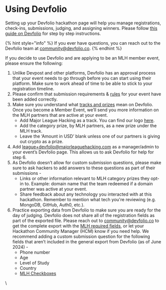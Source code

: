# Using Devfolio

Setting up your Devfolio hackathon page will help you manage registrations, check-ins, submissions, judging, and assigning winners. Please follow [this guide on Devfolio](https://guide.devfolio.co/organizers/set-up-your-first-hackathon-on-devfolio) for step by step instructions.

{% hint style="info" %}
If you ever have questions, you can reach out to the Devfolio team at [community@devfolio.co](mailto:community@devfolio.co).
{% endhint %}

If you decide to use Devfolio and are applying to be an MLH member event, please ensure the following:

1. Unlike Devpost and other platforms, Devfolio has an approval process that your event needs to go through before you can start using their platform. Make sure to work ahead of time to be able to stick to your registration timeline.
2. Please confirm that submission requirements & [rules](https://guide.mlh.io/general-information/judging-and-submissions/rules-for-your-hackathon) for your event have been added correctly.&#x20;
3. Make sure you understand what [tracks and prizes](https://guide.devfolio.co/organizers/setup/prizes) mean on Devfolio. Once you become a Member Event, we’ll send you more information on the MLH partners that are active at your event.&#x20;
   * Add Major League Hacking as a track. You can find our logo [here](https://mlh.io/brand-guidelines).
   * Add the category prize, by MLH partners, as a new prize under the MLH track.
   * Leave the ‘Amount in USD’ blank unless one of our partners is giving out crypto as a prize.&#x20;
4. Add [league+devfolio@majorleaguehacking.com](mailto:league+devfolio@majorleaguehacking.com) as a manager/admin to your event’s Devfolio page. This allows us to ask Devfolio for help for step 6.&#x20;
5. As Devfolio doesn’t allow for custom submission questions, please make sure to ask hackers to add answers to these questions as part of their submissions -
   * Links or other information relevant to MLH category prizes they opt-in to. Example: domain name that the team redeemed if a domain partner was active at your event.
   * Share feedback about any technology you interacted with at this hackathon. Remember to mention what tech you're reviewing (e.g. MongoDB, GitHub, Auth0, etc.).&#x20;
6. Practice exporting data from Devfolio to make sure you are ready for the day of judging. Devfolio does not share all of the registration fields as part of the exported file. Please reach out to [community@devfolio.co](mailto:community@devfolio.co) to get the complete export with the [MLH required fields](https://guide.mlh.io/general-information/managing-registrations/registration-timelines#important-registration-fields), or let your Hackathon Community Manager (HCM) know if you need help. We recommend adding a custom submission question for the following fields that aren’t included in the general export from Devfolio (as of June 2024) -
   * Phone number
   * Age
   * Level of Study
   * Country
   * [MLH Checkboxes](https://guide.mlh.io/general-information/managing-registrations/registration-timelines#important-registration-fields)

\

